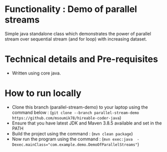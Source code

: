 # Functionality : Demo of parallel streams
Simple java standalone class which demonstrates the power of parallel stream over sequential stream (and for loop) with increasing dataset.


# Technical details and Pre-requisites
- Written using core java.


# How to run locally
- Clone this branch (parallel-stream-demo) to your laptop using the command below :
  (`git clone --branch parallel-stream-demo https://github.com/msoumik78/hireable-coder-java`)
- Ensure that you have latest JDK and Maven 3.8.5 available and set in the PATH
- Build the project using the command :
  (`mvn clean package`)
- Now run the program using the command :
  (`mvn exec:java  -Dexec.mainClass="com.example.demo.DemoOfParallelStreams"`)
